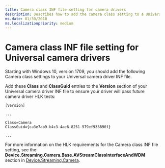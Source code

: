 ```yaml
---
title: Camera class INF file setting for camera drivers
description: Describes how to add the camera class setting to a Universal camera driver INF file.
ms.date: 01/30/2018
ms.localizationpriority: medium
---
```


# Camera class INF file setting for Universal camera drivers

Starting with Windows 10, version 1709, you should add the following Camera class settings to your Universal camera driver INF file.

Add these **Class** and **ClassGuid** entries to the **Version** section of your Universal camera driver INF file to ensure your driver will pass future camera driver HLK tests:

```INF
[Version]

...

Class=Camera
ClassGuid={ca3e7ab9-b4c3-4ae6-8251-579ef933890f}

...
```

For more information on the HLK requirements for the Camera class INF file setting, see the **Device.Streaming.Camera.Base.AVStreamClassInterfaceAndWDM** section in [Device.Streaming.Camera](https://docs.microsoft.com/windows-hardware/test/hlk/testref/device-streaming-tests).
